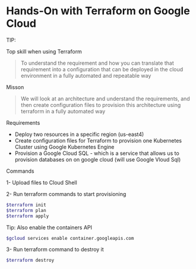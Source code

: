 # Hands-On with Terraform on Google Cloud

TIP:

Top skill when using Terraform 

> To understand the requirement and how you can translate that requirement into a configuration that can be deployed in the cloud environment in a fully automated and repeatable way


Misson 

> We will look at an architecture and understand the requirements, and then create configuration files to provision this architecture using terraform in a fully automated way

Requirements

- Deploy two resources in a specific region (us-east4)
- Create configuration files for Terraform to provision one Kubernetes Cluster using Google Kubernetes Engine
- Provision a Google Cloud SQL - which is a service that allows us to provision databases on on google cloud (will use Google Vloud Sql)

Commands

1- Upload files to Cloud Shell

2- Run terraform commands to start provisioning

```bash
$terraform init
$terraform plan
$terraform apply
```
Tip: Also enable the containers API

```bash
$gcloud services enable container.googleapis.com
```
3- Run terraform command to destroy it

```bash
$terraform destroy
```